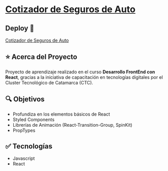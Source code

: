 # [Cotizador de Seguros de Auto](https://mdcarron-ctc-cotizador-seguro.netlify.app/)

## Deploy 🔻

[Cotizador de Seguros de Auto](https://mdcarron-ctc-cotizador-seguro.netlify.app/)

## ⭐ Acerca del Proyecto

Proyecto de aprendizaje realizado en el curso **Desarrollo FrontEnd con React**, gracias a la iniciativa de capacitación en tecnologías digitales por el Cluster Tecnológico de Catamarca (CTC).

## 🔍 Objetivos

- Profundiza en los elementos básicos de React
- Styled Components
- Librerías de Animación (React-Transition-Group, SpinKit)
- PropTypes

## ✅ Tecnologías

- Javascript
- React
